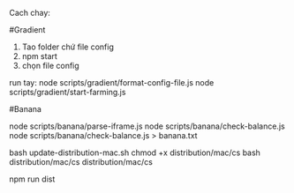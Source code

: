 Cach chay:

#Gradient
1. Tao folder chứ file config
2. npm start
3. chọn file config

run tay:
node scripts/gradient/format-config-file.js
node scripts/gradient/start-farming.js


#Banana

node scripts/banana/parse-iframe.js
node scripts/banana/check-balance.js 
node scripts/banana/check-balance.js > banana.txt

bash update-distribution-mac.sh
chmod +x distribution/mac/cs
bash distribution/mac/cs
distribution/mac/cs

npm run dist